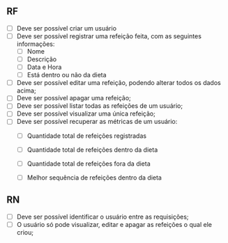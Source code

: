 ## RF

- [ ] Deve ser possível criar um usuário
- [ ] Deve ser possível registrar uma refeição feita, com as seguintes informações:
    - [ ] Nome
    - [ ] Descrição
    - [ ] Data e Hora
    - [ ] Está dentro ou não da dieta
- [ ] Deve ser possível editar uma refeição, podendo alterar todos os dados acima;
- [ ] Deve ser possível apagar uma refeição;
- [ ] Deve ser possível listar todas as refeições de um usuário;
- [ ] Deve ser possível visualizar uma única refeição;
- [ ] Deve ser possível recuperar as métricas de um usuário:
    - [ ] Quantidade total de refeições registradas
    - [ ] Quantidade total de refeições dentro da dieta
    - [ ] Quantidade total de refeições fora da dieta
    - [ ] Melhor sequência de refeições dentro da dieta


## RN

- [ ] Deve ser possível identificar o usuário entre as requisições;
- [ ] O usuário só pode visualizar, editar e apagar as refeições o qual ele criou;